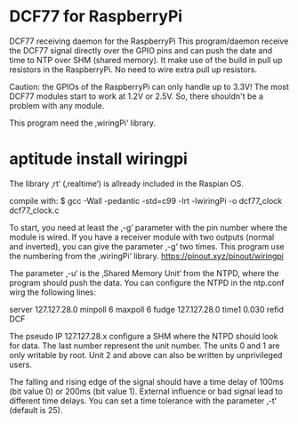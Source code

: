 # DCF77 for RaspberryPi

DCF77 receiving daemon for the RaspberryPi
This program/daemon receive the DCF77 signal directly over the GPIO pins
and can push the date and time to NTP over SHM (shared memory).
It make use of the build in pull up resistors in the RaspberryPi.
No need to wire extra pull up resistors.

Caution: the GPIOs of the RaspberryPi can only handle up to 3.3V!
The most DCF77 modules start to work at 1.2V or 2.5V.
So, there shouldn't be a problem with any module.

This program need the ‚wiringPi‘ library.
# aptitude install wiringpi

The library ‚rt‘ (‚realtime‘) is allready included in the Raspian OS.

compile with:
$ gcc -Wall -pedantic -std=c99 -lrt -lwiringPi -o dcf77_clock dcf77_clock.c

To start, you need at least the ‚-g‘ parameter with the pin number where the module is wired.
If you have a receiver module with two outputs (normal and inverted),
you can give the parameter ‚-g‘ two times.
This program use the numbering from the ‚wiringPi‘ library.
  https://pinout.xyz/pinout/wiringpi

The parameter ‚-u‘ is the ‚Shared Memory Unit‘ from the NTPD,
where the program should push the data.
You can configure the NTPD in the ntp.conf wirg the following lines:

server 127.127.28.0 minpoll 6 maxpoll 6
fudge 127.127.28.0 time1 0.030 refid DCF

The pseudo IP 127.127.28.x configure a SHM where the NTPD should look for data.
The last number represent the unit number.
The units 0 and 1 are only writable by root.
Unit 2 and above can also be written by unprivileged users.

The falling and rising edge of the signal should have a time delay
of 100ms (bit value 0) or 200ms (bit value 1).
External influence or bad signal lead to different time delays.
You can set a time tolerance with the parameter ‚-t‘ (default is 25).
